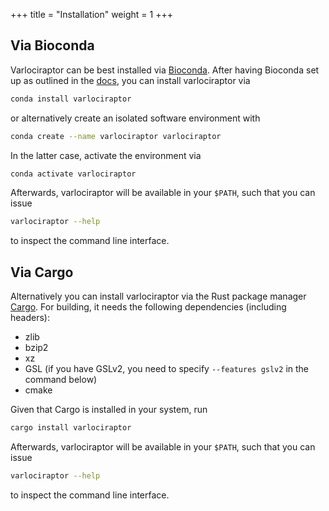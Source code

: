 +++
title = "Installation"
weight = 1
+++

## Via Bioconda

Varlociraptor can be best installed via [Bioconda](https://bioconda.github.io).
After having Bioconda set up as outlined in the [docs](http://bioconda.github.io/user/install.html), you can install varlociraptor via

```bash
conda install varlociraptor 
```

or alternatively create an isolated software environment with

```bash
conda create --name varlociraptor varlociraptor 
```

In the latter case, activate the environment via

```bash
conda activate varlociraptor 
```

Afterwards, varlociraptor will be available in your `$PATH`, such that you can issue

```bash
varlociraptor --help 
```

to inspect the command line interface.

## Via Cargo

Alternatively you can install varlociraptor via the Rust package manager [Cargo](https://doc.rust-lang.org/cargo/).
For building, it needs the following dependencies (including headers):

* zlib
* bzip2
* xz
* GSL (if you have GSLv2, you need to specify `--features gslv2` in the command below)
* cmake

Given that Cargo is installed in your system, run

```bash
cargo install varlociraptor 
```

Afterwards, varlociraptor will be available in your `$PATH`, such that you can issue

```bash
varlociraptor --help 
```

to inspect the command line interface.
